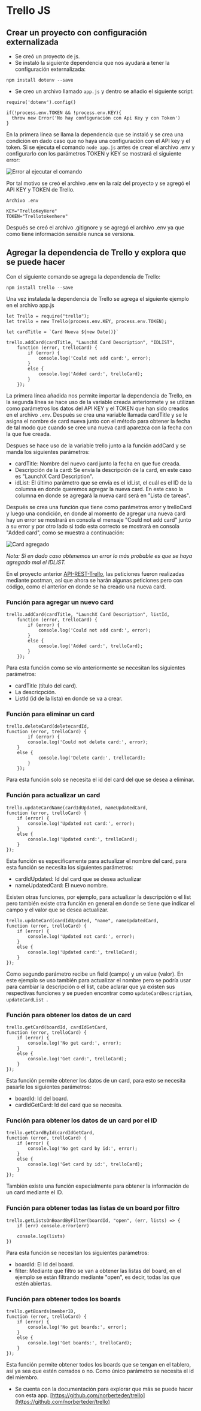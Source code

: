 # Trello JS

## Crear un proyecto con configuración externalizada

* Se creó un proyecto de js.
* Se instaló la siguiente dependencia que nos ayudará a tener la configuración externalizada:

```
npm install dotenv --save
```

* Se creo un archivo llamado `app.js` y dentro se añadio el siguiente script:

```
require('dotenv').config()

if(!process.env.TOKEN && !process.env.KEY){
  throw new Error('No hay configuración con Api Key y con Token')
}
```

En la primera línea se llama la dependencia que se instaló y se crea una condición en dado caso que no haya una configuración con el API key y el token. Si se ejecuta el comando `node app.js` antes de crear el archivo .env y configurarlo con los parámetros TOKEN y KEY se mostrará el siguiente error:

![Error al ejecutar el comando](./images/primer-errorApp.png "Error al ejecutar el comando")

Por tal motivo se creó el archivo .env en la raíz del proyecto y se agregó el API KEY y TOKEN de Trello.

`Archivo .env`

```
KEY="TrelloKeyHere"
TOKEN="Trellotokenhere"
```

Después se creó el archivo .gitignore y se agregó el archivo .env ya que como tiene información sensible nunca se versiona.

## Agregar la dependencia de Trello y explora que se puede hacer

Con el siguiente comando se agrega la dependencia de Trello:

```
npm install trello --save
```

Una vez instalada la dependencia de Trello se agrega el siguiente ejemplo en el archivo app.js

```
let Trello = require("trello");
let trello = new Trello(process.env.KEY, process.env.TOKEN);

let cardTitle = `Card Nueva ${new Date()}`

trello.addCard(cardTitle, "LaunchX Card Description", "IDLIST",
	function (error, trelloCard) {
		if (error) {
			console.log('Could not add card:', error);
		}
		else {
			console.log('Added card:', trelloCard);
		}
	});
```

La primera línea añadida nos permite importar la dependencia de Trello, en la segunda línea se hace uso de la variable creada anteriormete y se utilizan como parámetros los datos del API KEY y el TOKEN que han sido creados en el archivo `.env`.
Después se crea una variable llamada cardTitle y se le asigna el nombre de card nueva junto con el método para obtener la fecha de tal modo que cuando se cree una nueva card aparezca con la fecha con la que fue creada.

Despues se hace uso de la variable trello junto a la función addCard y se manda los siguientes parámetros:

* cardTitle: Nombre del nuevo card junto la fecha en que fue creada.
* Descripción de la card: Se envía la descripción de la card, en este caso es "LaunchX Card Description".
* idList: El último parámetro que se envía es el idList, el cuál es el ID de la columna en donde queremos agregar la nueva card. En este caso la columna en donde se agregará la nueva card será en "Lista de tareas".

Después se crea una función que tiene como parámetros error y trelloCard y luego una condición, en donde al momento de agregar una nueva card hay un error se mostrará en consola el mensaje "Could not add card" junto a su error y por otro lado si todo esta correcto se mostrará en consola "Added card", como se muestra a continuación:

![Card agregado](./images/addCard.png "Card agregado")

*Nota: Si en dado caso obtenemos un error lo más probable es que se haya agregado mal el IDLIST.*

En el proyecto anterior [API-REST-Trello](https://github.com/AngelDiaz-21/API-REST-Trello), las peticiones fueron realizadas mediante postman, así que ahora se harán algunas peticiones pero con código, como el anterior en donde se ha creado una nueva card.

### Función para agregar un nuevo card

```
trello.addCard(cardTitle, "LaunchX Card Description", listId,
	function (error, trelloCard) {
		if (error) {
			console.log('Could not add card:', error);
		}
		else {
			console.log('Added card:', trelloCard);
		}
	});
```

Para esta función como se vio anteriormente se necesitan los siguientes parámetros:

* cardTitle (título del card).
* La descricpción.
* ListId (id de la lista) en donde se va a crear.

### Función para eliminar un card

```
trello.deleteCard(deletecardId,
function (error, trelloCard) {
		if (error) {
		console.log('Could not delete card:', error);
	}
	else {
			console.log('Delete card:', trelloCard);
		}
	});
```

Para esta función solo se necesita el id del card del que se desea a eliminar.

### Función para actualizar un card

```
trello.updateCardName(cardIdUpdated, nameUpdatedCard,
function (error, trelloCard) {
	if (error) {
		console.log('Updated not card:', error);
	}
	else {
		console.log('Updated card:', trelloCard);
	}
});
```

Esta función es especificamente para actualizar el nombre del card, para esta función se necesita los siguientes parámetros:

* cardIdUpdated: Id del card que se desea actualizar
* nameUpdatedCard: El nuevo nombre.

Existen otras funciones, por ejemplo, para actualizar la descripción o el list pero también existe otra función en general en donde se tiene que indicar el campo y el valor que se desea actualizar.

```
trello.updateCard(cardIdUpdated, "name", nameUpdatedCard,
function (error, trelloCard) {
	if (error) {
		console.log('Updated not card:', error);
	}
	else {
		console.log('Updated card:', trelloCard);
	}
});
```

Como segundo parámetro recibe un field (campo) y un value (valor). En este ejemplo se uso también para actualizar el nombre pero se podría usar para cambiar la descripción o el list, cabe aclarar que ya existen sus respectivas funciones y se pueden encontrar como `updateCardDescription`, `updateCardList `.

### Función para obtener los datos de un card

```
trello.getCard(boardId, cardIdGetCard,
function (error, trelloCard) {
	if (error) {
		console.log('No get card:', error);
	}
	else {
		console.log('Get card:', trelloCard);
	}
});
```

Esta función permite obtener los datos de un card, para esto se necesita pasarle los siguientes parámetros:

* boardId: Id del board.
* cardIdGetCard: Id del card que se necesita.

### Función para obtener los datos de un card por el ID

```
trello.getCardById(cardIdGetCard,
function (error, trelloCard) {
	if (error) {
		console.log('No get card by id:', error);
	}
	else {
		console.log('Get card by id:', trelloCard);
	}
});
```

También existe una función especialmente para obtener la información de un card mediante el ID.

### Función para obtener todas las listas de un board por filtro

```
trello.getListsOnBoardByFilter(boardId, "open", (err, lists) => {
    if (err) console.error(err)
  
    console.log(lists)
})
```

Para esta función se necesitan los siguientes parámetros:

* boardId: El Id del board.
* filter: Mediante que filtro se van a obtener las listas del board, en el ejemplo se están filtrando mediante "open", es decir, todas las que estén abiertas.

### Función para obtener todos los boards

```
trello.getBoards(memberID,
function (error, trelloCard) {
	if (error) {
		console.log('No get boards:', error);
	}
	else {
		console.log('Get boards:', trelloCard);
	}
});
```

Esta función permite obtener todos los boards que se tengan en el tablero, así ya sea que estén cerrados o no.
Como único parámetro se necesita el id del miembro.

* Se cuenta con la documentación para explorar que más se puede hacer con esta app.
  [https://github.com/norberteder/trello](https://github.com/norberteder/trello)
